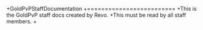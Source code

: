 +GoldPvPStaffDocumentation
+=========================
+This is the GoldPvP staff docs created by Revo.
+This must be read by all staff members.
+
